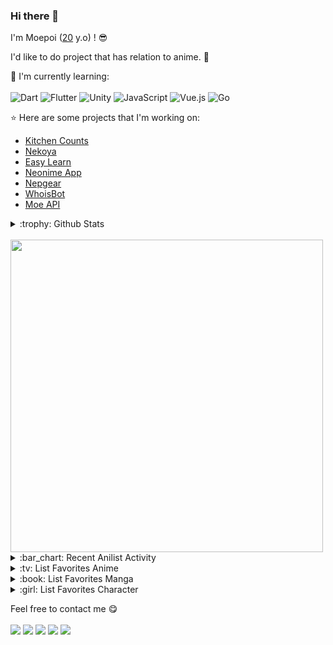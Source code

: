 ### Hi there 👋

I'm Moepoi ([20](https://github.com/moepoi/moepoi/commit/c15e0dc41a58149d47f7813f145259151a2a73c7) y.o) ! :sunglasses:

I'd like to do project that has relation to anime. :ghost:

:page_with_curl: I'm currently learning:
<br><br>
![Dart](https://img.shields.io/badge/dart-%230175C2.svg?style=for-the-badge&logo=dart&logoColor=white)
![Flutter](https://img.shields.io/badge/Flutter-%2302569B.svg?style=for-the-badge&logo=Flutter&logoColor=white)
![Unity](https://img.shields.io/badge/unity-%23000000.svg?style=for-the-badge&logo=unity&logoColor=white)
![JavaScript](https://img.shields.io/badge/javascript-%23323330.svg?style=for-the-badge&logo=javascript&logoColor=%23F7DF1E)
![Vue.js](https://img.shields.io/badge/vuejs-%2335495e.svg?style=for-the-badge&logo=vuedotjs&logoColor=%234FC08D)
![Go](https://img.shields.io/badge/go-%2300ADD8.svg?style=for-the-badge&logo=go&logoColor=white)

:star: Here are some projects that I'm working on:
- [Kitchen Counts](https://github.com/moepoi/Kitchen_Counts)
- [Nekoya](https://github.com/Nekoya-Site)
- [Easy Learn](https://github.com/Easy-Learn/App/releases/tag/v1.0.1)
- [Neonime App](https://install.appcenter.ms/users/moepoi/apps/neonime/distribution_groups/public)
- [Nepgear](https://t.me/NepgearBot)
- [WhoisBot](https://t.me/WhoisBot)
- [Moe API](https://beta.moe.team)

<details>
<summary>:trophy: Github Stats</summary>
<img src="https://bad-apple-github-readme.vercel.app/api?show_bg=1&username=moepoi">
<img src="https://github-profile-trophy.vercel.app/?username=moepoi">
</details>

<br>

<img src="https://img.anili.st/user/161753" width="500">

<details>
<summary>:bar_chart: Recent Anilist Activity</summary>
  
<!-- anilist_activity starts -->
* [Completed None](https://anilist.co/activity/536460934) of [Tensei Oujo to Tensai Reijou no Mahou Kakumei](https://anilist.co/anime/153629)
* [Completed None](https://anilist.co/activity/536460660) of [Tensei Shitara Slime Datta Ken: Guren no Kizuna-hen](https://anilist.co/anime/139498)
* [Watched episode 11](https://anilist.co/activity/536460070) of [Otonari no Tenshi-sama ni Itsunomanika Dame Ningen ni Sareteita Ken](https://anilist.co/anime/143338)
* [Watched episode 11](https://anilist.co/activity/536459929) of [Tondemo Skill de Isekai Hourou Meshi](https://anilist.co/anime/156067)
* [Watched episode 11](https://anilist.co/activity/536459825) of [Eiyuu-ou, Bu wo Kiwameru Tame Tenseisu: Soshite, Sekai Saikyou no Minarai Kishi♀](https://anilist.co/anime/142193)
* [Watched episode 11](https://anilist.co/activity/536459716) of [Saikyou Onmyouji no Isekai Tenseiki](https://anilist.co/anime/144553)
* [Watched episode 11](https://anilist.co/activity/536459683) of [Rougo ni Sonaete Isekai de 8-manmai no Kinka wo Tamemasu](https://anilist.co/anime/152765)
* [Watched episode 11](https://anilist.co/activity/536459574) of [Kaiko sareta Ankoku Heishi (30-dai) no Slow na Second Life](https://anilist.co/anime/152523)
* [Watched episode 11](https://anilist.co/activity/536459499) of [Isekai Nonbiri Nouka](https://anilist.co/anime/146850)
* [Watched episode 10](https://anilist.co/activity/536459426) of [Shin Shinka no Mi: Shiranai Uchi ni Kachigumi Jinsei](https://anilist.co/anime/146954)
<!-- anilist_activity ends -->

</details>

<details>
<summary>:tv: List Favorites Anime</summary>
  
<!-- favorites_anime starts -->
* [Ze Tian Ji](https://anilist.co/anime/101409)
* [Ze Tian Ji 2](https://anilist.co/anime/102165)
* [Ze Tian Ji 3](https://anilist.co/anime/102166)
* [Ze Tian Ji 4](https://anilist.co/anime/108986)
* [Ze Tian Ji 5](https://anilist.co/anime/115839)
* [Toaru Majutsu no Index](https://anilist.co/anime/4654)
* [Toaru Majutsu no Index II](https://anilist.co/anime/8937)
* [Toaru Majutsu no Index III](https://anilist.co/anime/100185)
* [Toaru Kagaku no Railgun](https://anilist.co/anime/6213)
* [Toaru Kagaku no Railgun S](https://anilist.co/anime/16049)
* [Toaru Kagaku no Railgun T](https://anilist.co/anime/104462)
* [Ling Jian Zun](https://anilist.co/anime/107882)
* [Ling Jian Zun 2](https://anilist.co/anime/116137)
* [Ling Jian Zun 3](https://anilist.co/anime/116138)
* [Ling Jian Zun 4](https://anilist.co/anime/120272)
* [Doupo Cangqiong](https://anilist.co/anime/102464)
* [Doupo Cangqiong 2](https://anilist.co/anime/102463)
* [Doupo Cangqiong 3](https://anilist.co/anime/104922)
* [World Trigger](https://anilist.co/anime/20729)
* [World Trigger 2](https://anilist.co/anime/114087)
* [Mahouka Koukou no Rettousei](https://anilist.co/anime/20458)
* [Mahouka Koukou no Rettousei: Raihousha-hen](https://anilist.co/anime/112300)
* [Tong Ling Fei](https://anilist.co/anime/99935)
* [Shu Ling Ji](https://anilist.co/anime/119945)
* [Quanzhi Fashi](https://anilist.co/anime/99200)
<!-- favorites_anime ends -->

</details>

<details>
<summary>:book: List Favorites Manga</summary>
  
<!-- favorites_manga starts -->
<!-- favorites_manga ends -->

</details>

<details>
<summary>:girl: List Favorites Character</summary>
  
<!-- favorites_characters starts -->
* [Mahiru Shiina](https://anilist.co/character/195602)
* [Akari Watanabe](https://anilist.co/character/191672)
* [Mukuro Hoshimiya](https://anilist.co/character/157109)
* [Misaki Shokuhou](https://anilist.co/character/40136)
* [Kuon](https://anilist.co/character/126823)
* [Vladilena Milizé](https://anilist.co/character/141061)
* [Yor Forger](https://anilist.co/character/138102)
* [Chizuru Ichinose](https://anilist.co/character/128106)
* [Celia Claire](https://anilist.co/character/161678)
* [Kyouko Hori](https://anilist.co/character/66171)
* [Nagisa Minase](https://anilist.co/character/162885)
* [Sayu Ogiwara](https://anilist.co/character/127925)
* [Ravel Phenex](https://anilist.co/character/58341)
* [Ruka Sarashina](https://anilist.co/character/147005)
* [Yuuko Yoshida](https://anilist.co/character/141461)
* [Ziyu Zhou](https://anilist.co/character/234726)
* [Angelina Kudou Shields](https://anilist.co/character/128377)
* [Ninym Ralei](https://anilist.co/character/206374)
* [Marin Kitagawa](https://anilist.co/character/133676)
* [Jibril](https://anilist.co/character/87887)
* [Holo](https://anilist.co/character/7373)
* [Miyuki Shiba](https://anilist.co/character/55741)
* [Ayako Kuroba](https://anilist.co/character/200612)
* [Nepgear](https://anilist.co/character/49927)
<!-- favorites_characters ends -->

</details>

Feel free to contact me :yum:
<br><br>
<a href="https://t.me/moepoi" target="_blank"><img src="https://img.shields.io/badge/Telegram-%40moepoi-28a8ea"></a>
<a rel="me" href="https://moe.onl/@moepoi" target="_blank"><img src="https://img.shields.io/badge/Mastodon-%40moepoi-blueviolet"></a>
<a href="https://linkedin.com/in/moepoi" target="_blank"><img src="https://img.shields.io/badge/LinkedIn-moepoi-informational"></a>
<a href="mailto:moe@chocola.dev"><img src="https://img.shields.io/badge/Email-moe%40chocola.dev-orange"></a>
<a href="https://moepoi.dev" target="_blank"><img src="https://img.shields.io/badge/Personal%20Site-moepoi.dev-red"></a>